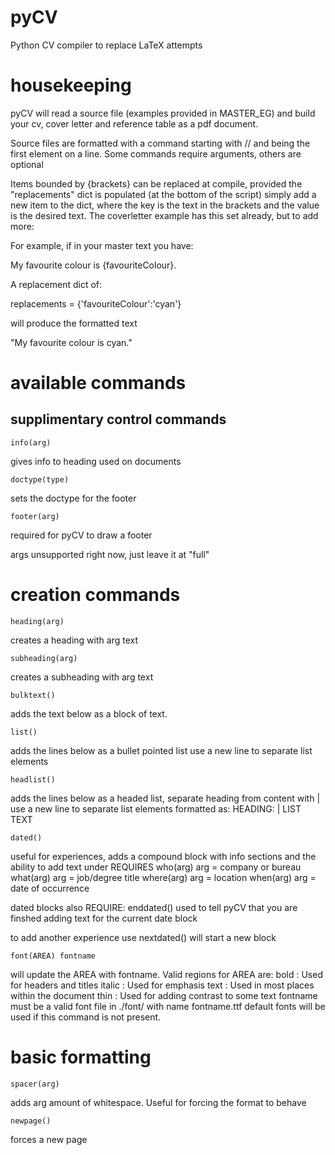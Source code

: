 # pyCV
Python CV compiler to replace LaTeX attempts

# housekeeping
pyCV will read a source file (examples provided in MASTER_EG) and build your cv, cover letter and reference table as a pdf document.

Source files are formatted with a command starting with // and being the first element on a line. Some commands require arguments, others are optional

Items bounded by {brackets} can be replaced at compile, provided the "replacements" dict is populated (at the bottom of the script)
simply add a new item to the dict, where the key is the text in the brackets and the value is the desired text. The coverletter example has this set already, but to add more:

For example, if in your master text you have:

My favourite colour is {favouriteColour}.

A replacement dict of:

replacements = {'favouriteColour':'cyan'}

will produce the formatted text

"My favourite colour is cyan."

# available commands
## supplimentary control commands
    info(arg)
gives info to heading used on documents

    doctype(type)
sets the doctype for the footer 

    footer(arg)
required for pyCV to draw a footer

args unsupported right now, just leave it at "full"

# creation commands
    heading(arg)
creates a heading with arg text

    subheading(arg)
creates a subheading with arg text

    bulktext()
adds the text below as a block of text.

    list()
adds the lines below as a bullet pointed list
use a new line to separate list elements

    headlist()
adds the lines below as a headed list, separate heading from content with |
use a new line to separate list elements
formatted as:
HEADING: | LIST TEXT

    dated()
useful for experiences, adds a compound block with info sections and the ability to add text under
REQUIRES
    who(arg)   arg = company or bureau
    what(arg)  arg = job/degree title
    where(arg) arg = location
    when(arg)  arg = date of occurrence

dated blocks also REQUIRE:
    enddated()
used to tell pyCV that you are finshed adding text for the current date block

to add another experience use
    nextdated()
will start a new block

	font(AREA) fontname
will update the AREA with fontname.
Valid regions for AREA are:
	bold : Used for headers and titles
	italic : Used for emphasis
	text : Used in most places within the document
	thin : Used for adding contrast to some text
fontname must be a valid font file in ./font/ with name fontname.ttf
default fonts will be used if this command is not present.

# basic formatting
    spacer(arg)
adds arg amount of whitespace. Useful for forcing the format to behave

    newpage()
forces a new page